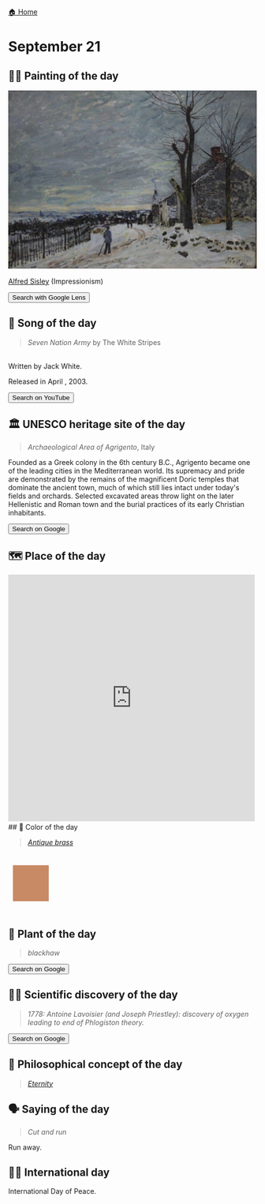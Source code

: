 
[🏠 Home](../../index.md)

# September 21

## 🧑‍🎨 Painting of the day

<img width="600" src="../img/Alfred_Sisley_1.jpg">

[Alfred Sisley](http://en.wikipedia.org/wiki/Alfred_Sisley) (Impressionism)

<button class="btn btn-success"
onclick=" window.open('https://lens.google.com/uploadbyurl?url=https://iretes.github.io/one-a-day/data/img/Alfred_Sisley_1.jpg','_blank')">
Search with Google Lens
</button>

## 🎼 Song of the day

> *Seven Nation Army*
by The White Stripes

<br />Written by Jack White.

Released in April , 2003.

<button class="btn btn-success"
onclick=" window.open('http://www.youtube.com/search?q=Seven Nation Army by The White Stripes','_blank')">
Search on YouTube
</button>

## 🏛️ UNESCO heritage site of the day

> *Archaeological Area of Agrigento*, Italy

<p>Founded as a Greek colony in the 6th century B.C., Agrigento became one of the leading cities in the Mediterranean world. Its supremacy and pride are demonstrated by the remains of the magnificent Doric temples that dominate the ancient town, much of which still lies intact under today's fields and orchards. Selected excavated areas throw light on the later Hellenistic and Roman town and the burial practices of its early Christian inhabitants.</p>

<button class="btn btn-success"
onclick=" window.open('http://www.google.com/search?q=Archaeological Area of Agrigento','_blank')">
Search on Google
</button>

## 🗺️ Place of the day

<iframe
src="https://www.mapcrunch.com"
name="mapcrunch"
width="500"
height="500"
allowTransparency="true"
scrolling="no"
frameborder="0"
>
</iframe>
## 🎨 Color of the day

> *[Antique brass](https://en.wikipedia.org/wiki/List_of_Crayola_crayon_colors#Standard_colors)*

<div style="color:#C88A65; font-size: 100px;">&#9632;</div>

## 🌿 Plant of the day

> *blackhaw*

<button class="btn btn-success"
onclick=" window.open('http://www.google.com/search?q=blackhaw','_blank')">
Search on Google
</button>

## 🧑‍🔬 Scientific discovery of the day

> *1778: Antoine Lavoisier (and Joseph Priestley): discovery of oxygen leading to end of Phlogiston theory.*

<button class="btn btn-success"
onclick=" window.open('http://www.google.com/search?q=1778: Antoine Lavoisier (and Joseph Priestley): discovery of oxygen leading to end of Phlogiston theory.','_blank')"> 
Search on Google
</button>

## 💭 Philosophical concept of the day

> *[Eternity](https://en.wikipedia.org/wiki/Eternity)*

## 🗣️ Saying of the day

> *Cut and run*

Run away.

## 🏳️‍🌈 International day

International Day of Peace.